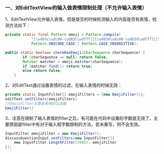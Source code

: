 ### 一、对EditTextView的输入做表情限制处理（不允许输入表情）

1、EditTextView允许输入表情，但是提交的时候检测输入的内容是否有表情，检测方法如下：

```java
private static final Pattern emoji = Pattern.compile(
            "[\ud83c\udc00-\ud83c\udfff]|[\ud83d\udc00-\ud83d\udfff]|[\u2600-\u27ff]",
            Pattern.UNICODE_CASE | Pattern.CASE_INSENSITIVE);

public static boolean checkHasEmoji(CharSequence charSequence) {
        if (charSequence == null) return false;
        Matcher matcher = emoji.matcher(charSequence);
        if (matcher.find()) return true;
        else return false;
    }
```

2、对EditText通过设置表情的过滤，在输入表情的时候无效：

```java
private static InputFilter[] emojiFilters = {new EmojiFilter()};
editText.setFilters(emojiFilters)
//EmojiFilter主要是表情的过滤器
EmojiFilter()
```

3、注意在限制了输入表情的filter之后，有可能在代码中设置的字数就无效了，主要原因是filter中有对于输入框字数限制的方法，若未重写，则不会生效。

```java
InputFilter emojiFilter = new EmojiFilter();
discussQuestionInput.setFilters(new InputFilter[]{
    new InputFilter.LengthFilter(2000), emojiFilter
});
```


